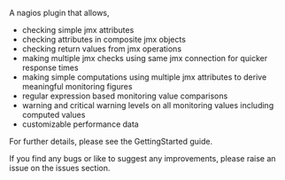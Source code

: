 A nagios plugin that allows,
  * checking simple jmx attributes
  * checking attributes in composite jmx objects
  * checking return values from jmx operations
  * making multiple jmx checks using same jmx connection for quicker response times
  * making simple computations using multiple jmx attributes to derive meaningful monitoring figures
  * regular expression based monitoring value comparisons
  * warning and critical warning levels on all monitoring values including computed values
  * customizable performance data

For further details, please see the GettingStarted guide.

If you find any bugs or like to suggest any improvements, please raise an issue on the issues section.